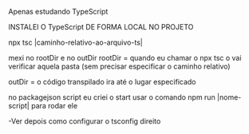 Apenas estudando TypeScript

INSTALEI O TypeScript DE FORMA LOCAL NO PROJETO

npx tsc |caminho-relativo-ao-arquivo-ts|

mexi no rootDir e no outDir
rootDir = quando eu chamar o npx tsc o vai verificar aquela pasta (sem precisar especificar o caminho relativo)

outDir = o código transpilado ira até o lugar especificado

no packagejson script eu criei o start
usar o comando npm run |nome-script| para rodar ele

-Ver depois como configurar o tsconfig direito
